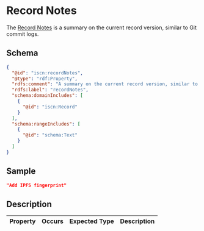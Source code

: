 # Record Notes

The [Record Notes](#) is a summary on the current record version, similar to Git commit logs.

## Schema

```json
{
  "@id": "iscn:recordNotes",
  "@type": "rdf:Property",
  "rdfs:comment": "A summary on the current record version, similar to Git commit logs.",
  "rdfs:label": "recordNotes",
  "schema:domainIncludes": [
    {
      "@id": "iscn:Record"
    }
  ],
  "schema:rangeIncludes": [
    {
      "@id": "schema:Text"
    }
  ]
}
```

## Sample

```json
"Add IPFS fingerprint"
```

## Description

| Property | Occurs | Expected Type | Description |
| -------- | ------ | ------------- | ----------- |
